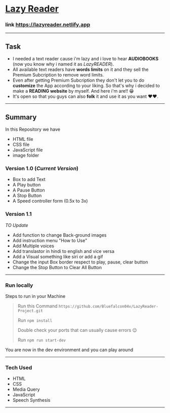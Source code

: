 
<a href= "https://lazyreader.netlify.app"> <h1> Lazy Reader </h1></a>


### link https://lazyreader.netlify.app
___


## Task
- I needed a text reader cause i'm lazy and i love to hear **AUDIOBOOKS** (now you know why i named it as *LazyREADER*).
- All available text readers have **words limits** on it and they sell the Premium Subcription to remove word limits. 
- Even after getting Premium Subcription they don't let you to do **customize** the App according to your liking. 
So that's why i decided to make a **READING website** by myself. And here i'm are!! 😁
- It's open so that you guys can also **folk** it and use it as you want ❤❤.
___

## Summary 
In this Repository we have 
- HTML file
- CSS file
- JavaScript file
- image folder

### Version 1.0 (*Current Version*)
- Box to add Text 
- A Play button 
- A Pause Button
- A Stop Button
- A Speed controller form (0.5x to 3x)

### Version 1.1
*TO Update*
- Add function to change Back-ground images 
- Add instruction menu "How to Use"
- Add Multiple voices 
- Add translastor in hindi to english and vice versa 
- Add a Visual something like siri or add a gif
- Change the input Box border respect to play, pause, clear button 
- Change the Stop Button to Clear All Button
***

### Run locally
Steps to run in your Machine
> Run this Command `https://github.com/Bluefalcon04v/LazyReader-Project.git`
> 
> Run `npm install` 
> 
> Double check your ports that can usually cause errors 😉
> 
> Run `npm run start-dev`
>
You are now in the dev environment and you can play around

---

### Tech Used
- HTML
- CSS
- Media Query
- JavaScript
- Speech Synthesis 

***